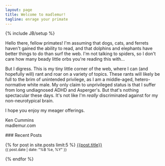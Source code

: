 ```yaml
---
layout: page
title: Welcome to madlemur!
tagline: enrage your primate
---
```

{% include JB/setup %}
<div class="col-lg-8" markdown="1">
Hello there, fellow primates! I'm assuming that dogs, cats, and ferrets haven't gained the ability to read, and that dolphins and elephants have better things to do than surf the web. I'm not talking to spiders, so I don't care how many beady little orbs you're reading this with...

But I digress. This is my tiny little corner of the web, where I can (and hopefully will) rant and roar on a variety of topics. These rants will likely be full to the brim of unintended privilege, as I am a middle-aged, hetero-normative white male. My only claim to unprivileged status is that I suffer from long undiagnosed ADHD and Asperger's. But that's nothing spectacular these days. It's not like I'm _really_ discriminated against for my non-neurotypical brain.

I hope you enjoy my meager offerings.

Ken Cummins
<br />
madlemur.com

<div class="g-person" data-width="199" data-href="https://plus.google.com/100099294805798995028" data-showcoverphoto="false" data-rel="author"></div>
</div>

<div markdown="1">
### Recent Posts

{% for post in site.posts limit:5 %}
<a href="{{post.url}}">{{post.title}}</a><br />
<small>{{ post.date | date: "%B %e, %Y" }}</small>
<p />
{% endfor %}  
</div>
